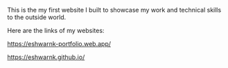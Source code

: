 This is the my first website I built to showcase my work and technical skills to the outside world.

Here are the links of my websites:

https://eshwarnk-portfolio.web.app/

https://eshwarnk.github.io/
